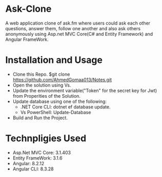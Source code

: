 # Ask-Clone

A web application clone of ask.fm where users could ask each other questions, answer them, follow one another and also ask others anonymously using Asp.net MVC Core(C# and Entity Framework) and Angular FrameWork.

# Installation and Usage

- Clone this Repo. $git clone https://github.com/AhmedGomaa013/Notes.git
- Open the solution using Vs.
- Update the environment variable("Token" for the secret key for Jwt) from Properities of the Solution.
- Update database using one of the following:
    - .NET Core CLI: dotnet ef database update.
    - Vs PowerShell: Update-Database
- Build and Run the Project.

# Technpligies Used

- Asp.Net MVC Core: 3.1.403
- Entity FrameWork: 3.1.6
- Angular: 8.2.12
- Angular CLI: 8.3.28

